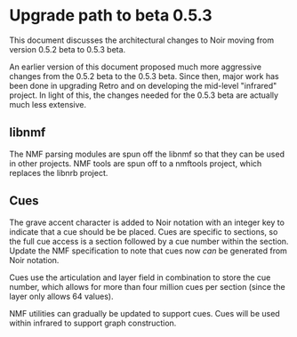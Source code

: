 # Upgrade path to beta 0.5.3

This document discusses the architectural changes to Noir moving from version 0.5.2 beta to 0.5.3 beta.

An earlier version of this document proposed much more aggressive changes from the 0.5.2 beta to the 0.5.3 beta.  Since then, major work has been done in upgrading Retro and on developing the mid-level "infrared" project.  In light of this, the changes needed for the 0.5.3 beta are actually much less extensive.

## libnmf

The NMF parsing modules are spun off the libnmf so that they can be used in other projects.  NMF tools are spun off to a nmftools project, which replaces the libnrb project.

## Cues

The grave accent character is added to Noir notation with an integer key to indicate that a cue should be be placed.  Cues are specific to sections, so the full cue access is a section followed by a cue number within the section.  Update the NMF specification to note that cues now _can_ be generated from Noir notation.

Cues use the articulation and layer field in combination to store the cue number, which allows for more than four million cues per section (since the layer only allows 64 values).

NMF utilities can gradually be updated to support cues.  Cues will be used within infrared to support graph construction.
